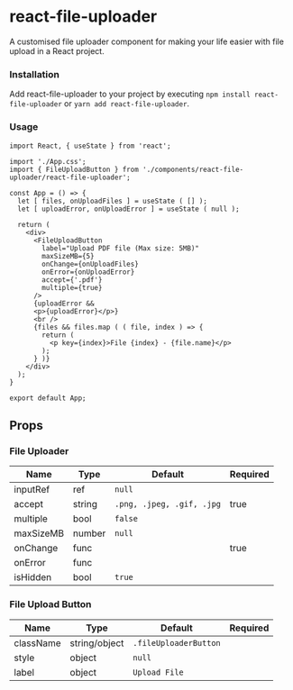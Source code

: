 # react-file-uploader

A customised file uploader component for making your life easier with file upload in a React project.

### Installation

Add react-file-uploader to your project by executing `npm install react-file-uploader` or `yarn add react-file-uploader`.

### Usage

```
import React, { useState } from 'react';

import './App.css';
import { FileUploadButton } from './components/react-file-uploader/react-file-uploader';

const App = () => {
  let [ files, onUploadFiles ] = useState ( [] );
  let [ uploadError, onUploadError ] = useState ( null );

  return (
    <div>
      <FileUploadButton 
        label="Upload PDF file (Max size: 5MB)"
        maxSizeMB={5}
        onChange={onUploadFiles}
        onError={onUploadError}
        accept={'.pdf'}
        multiple={true}
      />
      {uploadError && 
      <p>{uploadError}</p>}
      <br />
      {files && files.map ( ( file, index ) => {
        return ( 
          <p key={index}>File {index} - {file.name}</p>
        );
      } )}
    </div>
  );
}

export default App;
```

## Props

### File Uploader
| Name | Type | Default | Required |
| --- | --- | --- | --- |
| inputRef | ref | `null` |  |
| accept | string | `.png, .jpeg, .gif, .jpg` | true |
| multiple | bool | `false` |  |
| maxSizeMB | number | `null` |  |
| onChange | func |  | true |
| onError | func |  |  |
| isHidden | bool | `true` |  |

### File Upload Button
| Name | Type | Default | Required |
| --- | --- | --- | --- |
| className | string/object | `.fileUploaderButton` |  |
| style | object | `null` |  |
| label | object | `Upload File` |  |